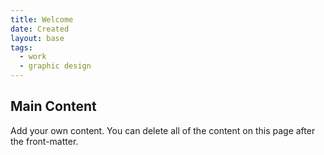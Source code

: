 ```yaml
---
title: Welcome
date: Created
layout: base
tags:
  - work
  - graphic design
---
```

<h2 class="mainHeading">Main Content</h2>
<section class="content">
  <p>Add your own content. You can delete all of the content on this page after the front-matter.</p>
</section>
